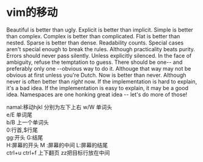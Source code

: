 # vim的移动
Beautiful is better than ugly.
Explicit is better than implicit.
Simple is better than complex.
Complex is better than complicated.
Flat is better than nested.
Sparse is better than dense.
Readability counts.
Special cases aren't special enough to break the rules.
Although practicality beats purity.
Errors should never pass silently.
Unless explicitly silenced.
In the face of ambiguity, refuse the temptation to guess.
There should be one-- and preferably only one --obvious way to do it.
Althouge that way may not be obvious at first unless you're Dutch.
Now is better than never.
Although never is often better than *right* now.
If the implementation is hard to explain, it's a bad idea.
If the implementation is easy to explain, it may be a good idea.
Namespaces are one honking great idea -- let's do more of those!

namal:移动hjkl 分别为左下上右 
w/W 单词头   
e/E 单词尾   
b/B 上一个单词头   
0:行首,$行尾  
gg:开头 G:结尾  
H:屏幕的开头 M :屏幕的中间 L:屏幕的结尾  
ctrl+u ctrl+f 上下翻页  zz把目标行放在中间

